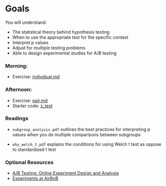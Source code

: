 # Goals
You will understand:
- The statistical theory behind hypothesis testing
- When to use the appropriate test for the specific context
- Interpret p values
- Adjust for multiple testing problems
- Able to design experimental studies for A/B testing

### Morning:
- Exercise: [individual.md](individual.md)

### Afternoon:
- Exercise: [pair.md](pair.md)
- Starter code: [z_test](z_test)

### Readings
- `subgroup_analysis.pdf` outlines the best practices for interpreting p values
  when you do multiple comparisons between subgroups
  
- `why_welch_t.pdf` explains the conditions for using Welch t test as oppose
  to standardized t test

### Optional Resources
- [A/B Testing:  Online Experiment Design and Analysis](https://www.udacity.com/course/ab-testing--ud257)
- [Experiments at AirBnB](http://nerds.airbnb.com/experiments-at-airbnb)


